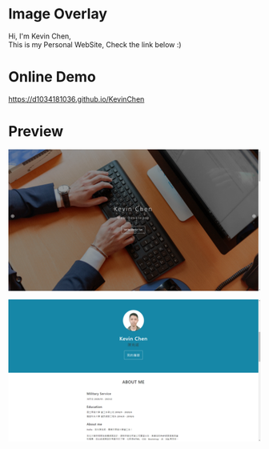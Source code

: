 # Image Overlay

Hi, I'm Kevin Chen,  
This is my Personal WebSite,
Check the link below :)

# Online Demo

https://d1034181036.github.io/KevinChen

# Preview
  
![preview1](img/preview1.png)

![preview2](img/preview2.png)